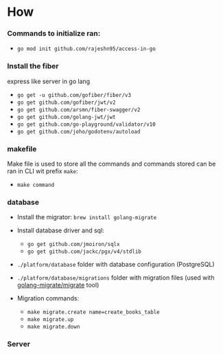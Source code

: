 # How

### Commands to initialize ran:

- `go mod init github.com/rajeshn95/access-in-go`

### Install the fiber

express like server in go lang

- `go get -u github.com/gofiber/fiber/v3`
- `go get github.com/gofiber/jwt/v2`
- `go get github.com/arsmn/fiber-swagger/v2`
- `go get github.com/golang-jwt/jwt`
- `go get github.com/go-playground/validator/v10`
- `go get github.com/joho/godotenv/autoload`

### makefile

Make file is used to store all the commands and commands stored can be ran in CLI wit prefix `make`:

- `make command`

### database

- Install the migrator: `brew install golang-migrate`
- Install database driver and sql:

  - `go get github.com/jmoiron/sqlx`
  - `go get github.com/jackc/pgx/v4/stdlib`

- `./platform/database` folder with database configuration (PostgreSQL)
- `./platform/database/migrations` folder with migration files (used with [golang-migrate/migrate](https://github.com/golang-migrate/migrate) tool)
- Migration commands:

  - `make migrate.create name=create_books_table`
  - `make migrate.up`
  - `make migrate.down`

### Server
